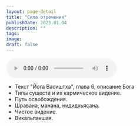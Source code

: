 ```yaml
---
layout: page-detail
title: "Сила отречения"
publishDate: 2023.01.04
description: ""
tags:
image:
draft: false
---
```


<audio title="2023.01.04 - Сила отречения.mp3" src="https://filer-api.advayta.org/v1.0/public/files/74520" controls=""></audio>

* Текст "Йога Васиштха", глава 6, описание Бога
* Типы существ и их кармическое видение.
* Путь освобождения.
* Шравана, манана, нидидхьясана.
* Чистое видение.
* Викальпакшая.

  

